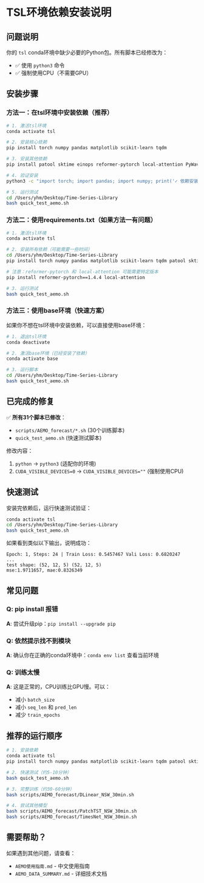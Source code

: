 # TSL环境依赖安装说明

## 问题说明

你的 `tsl` conda环境中缺少必要的Python包。所有脚本已经修改为：
- ✅ 使用 `python3` 命令
- ✅ 强制使用CPU（不需要GPU）

## 安装步骤

### 方法一：在tsl环境中安装依赖（推荐）

```bash
# 1. 激活tsl环境
conda activate tsl

# 2. 安装核心依赖
pip install torch numpy pandas matplotlib scikit-learn tqdm

# 3. 安装其他依赖
pip install patool sktime einops reformer-pytorch local-attention PyWavelets

# 4. 验证安装
python3 -c "import torch; import pandas; import numpy; print('✓ 依赖安装成功！')"

# 5. 运行测试
cd /Users/yhm/Desktop/Time-Series-Library
bash quick_test_aemo.sh
```

### 方法二：使用requirements.txt（如果方法一有问题）

```bash
# 1. 激活tsl环境
conda activate tsl

# 2. 安装所有依赖（可能需要一些时间）
cd /Users/yhm/Desktop/Time-Series-Library
pip install torch numpy pandas matplotlib scikit-learn tqdm patool sktime einops PyWavelets

# 注意：reformer-pytorch 和 local-attention 可能需要特定版本
pip install reformer-pytorch==1.4.4 local-attention

# 3. 运行测试
bash quick_test_aemo.sh
```

### 方法三：使用base环境（快速方案）

如果你不想在tsl环境中安装依赖，可以直接使用base环境：

```bash
# 1. 退出tsl环境
conda deactivate

# 2. 激活base环境（已经安装了依赖）
conda activate base

# 3. 运行脚本
cd /Users/yhm/Desktop/Time-Series-Library
bash quick_test_aemo.sh
```

## 已完成的修复

✅ **所有31个脚本已修改**：
- `scripts/AEMO_forecast/*.sh` (30个训练脚本)
- `quick_test_aemo.sh` (快速测试脚本)

修改内容：
1. `python` → `python3` (适配你的环境)
2. `CUDA_VISIBLE_DEVICES=0` → `CUDA_VISIBLE_DEVICES=""` (强制使用CPU)

## 快速测试

安装完依赖后，运行快速测试验证：

```bash
conda activate tsl
cd /Users/yhm/Desktop/Time-Series-Library
bash quick_test_aemo.sh
```

如果看到类似以下输出，说明成功：

```
Epoch: 1, Steps: 24 | Train Loss: 0.5457467 Vali Loss: 0.6820247
...
test shape: (52, 12, 5) (52, 12, 5)
mse:1.9711657, mae:0.8326349
```

## 常见问题

### Q: pip install 报错
**A**: 尝试升级pip：`pip install --upgrade pip`

### Q: 依然提示找不到模块
**A**: 确认你在正确的conda环境中：`conda env list` 查看当前环境

### Q: 训练太慢
**A**: 这是正常的，CPU训练比GPU慢。可以：
- 减小 `batch_size`
- 减小 `seq_len` 和 `pred_len`
- 减少 `train_epochs`

## 推荐的运行顺序

```bash
# 1. 安装依赖
conda activate tsl
pip install torch numpy pandas matplotlib scikit-learn tqdm patool sktime einops reformer-pytorch local-attention PyWavelets

# 2. 快速测试（约5-10分钟）
bash quick_test_aemo.sh

# 3. 完整训练（约30-60分钟）
bash scripts/AEMO_forecast/DLinear_NSW_30min.sh

# 4. 尝试其他模型
bash scripts/AEMO_forecast/PatchTST_NSW_30min.sh
bash scripts/AEMO_forecast/TimesNet_NSW_30min.sh
```

## 需要帮助？

如果遇到其他问题，请查看：
- `AEMO使用指南.md` - 中文使用指南
- `AEMO_DATA_SUMMARY.md` - 详细技术文档

